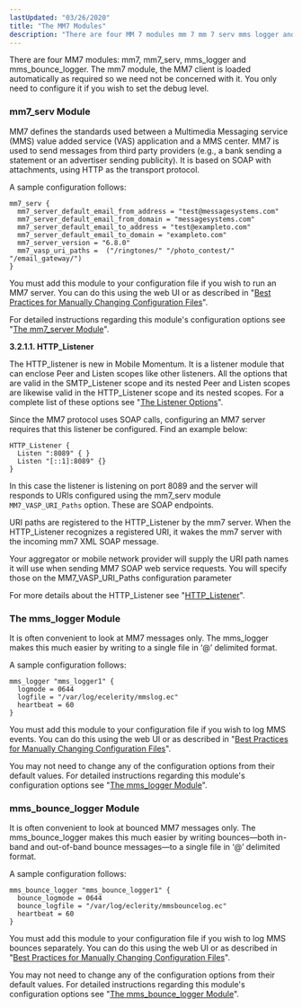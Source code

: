 ```yaml
---
lastUpdated: "03/26/2020"
title: "The MM7 Modules"
description: "There are four MM 7 modules mm 7 mm 7 serv mms logger and mms bounce logger The mm 7 module the MM 7 client is loaded automatically as required so we need not be concerned with it You only need to configure it if you wish to set the..."
---
```


There are four MM7 modules: mm7, mm7_serv, mms_logger and mms_bounce_logger. The mm7 module, the MM7 client is loaded automatically as required so we need not be concerned with it. You only need to configure it if you wish to set the debug level.

### <a name="quickmob.modules.mm7serv"></a> mm7_serv Module

MM7 defines the standards used between a Multimedia Messaging service (MMS) value added service (VAS) application and a MMS center. MM7 is used to send messages from third party providers (e.g., a bank sending a statement or an advertiser sending publicity). It is based on SOAP with attachments, using HTTP as the transport protocol.

A sample configuration follows:

<a name="quickmob.example.mm7_serv"></a> 


```
mm7_serv {
  mm7_server_default_email_from_address = "test@messagesystems.com"
  mm7_server_default_email_from_domain = "messagesystems.com"
  mm7_server_default_email_to_address = "test@exampleto.com"
  mm7_server_default_email_to_domain = "exampleto.com"
  mm7_server_version = "6.8.0"
  mm7_vasp_uri_paths =  ("/ringtones/" "/photo_contest/" "/email_gateway/")
}
```

You must add this module to your configuration file if you wish to run an MM7 server. You can do this using the web UI or as described in "[Best Practices for Manually Changing Configuration Files](/momentum/3/3-reference/conf-manual-changes)".

For detailed instructions regarding this module's configuration options see "[The mm7_server Module](/momentum/mobile/mobile-reference/mobility-mm-7#mobility.configuration.mm7)".

**<a name="quickmob.httplistener"></a> 3.2.1.1. HTTP_Listener**

The HTTP_listener is new in Mobile Momentum. It is a listener module that can enclose Peer and Listen scopes like other listeners. All the options that are valid in the SMTP_Listener scope and its nested Peer and Listen scopes are likewise valid in the HTTP_Listener scope and its nested scopes. For a complete list of these options see "[The Listener Options](/momentum/3/3-reference/ecelerity-conf#listener-options)".

Since the MM7 protocol uses SOAP calls, configuring an MM7 server requires that this listener be configured. Find an example below:

<a name="quickmob.config.httplistener"></a> 


```
HTTP_Listener {
  Listen ":8089" { }
  Listen "[::1]:8089" {}
}
```

In this case the listener is listening on port 8089 and the server will responds to URIs configured using the mm7_serv module `MM7_VASP_URI_Paths` option. These are SOAP endpoints.

URI paths are registered to the HTTP_Listener by the mm7 server. When the HTTP_Listener recognizes a registered URI, it wakes the mm7 server with the incoming mm7 XML SOAP message.

Your aggregator or mobile network provider will supply the URI path names it will use when sending MM7 SOAP web service requests. You will specify those on the MM7_VASP_URI_Paths configuration parameter

For more details about the HTTP_Listener see "[HTTP_Listener](/momentum/3/3-rest/rest-http-listener)".

### <a name="quickmob.modules.mmslogger"></a> The mms_logger Module

It is often convenient to look at MM7 messages only. The mms_logger makes this much easier by writing to a single file in ‘@’ delimited format.

A sample configuration follows:

<a name="quickmob.example.mms_logger"></a> 


```
mms_logger "mms_logger1" {
  logmode = 0644
  logfile = "/var/log/ecelerity/mmslog.ec"
  heartbeat = 60
}
```

You must add this module to your configuration file if you wish to log MMS events. You can do this using the web UI or as described in "[Best Practices for Manually Changing Configuration Files](/momentum/3/3-reference/conf-manual-changes)".

You may not need to change any of the configuration options from their default values. For detailed instructions regarding this module's configuration options see "[The mms_logger Module](/momentum/mobile/mobile-reference/mobility-mm-7-mms-logger)".

### <a name="quickmob.modules.mmsbouncelogger"></a> mms_bounce_logger Module

It is often convenient to look at bounced MM7 messages only. The mms_bounce_logger makes this much easier by writing bounces—both in-band and out-of-band bounce messages—to a single file in ‘@’ delimited format.

A sample configuration follows:

<a name="quickmob.example.mms_bounce"></a> 


```
mms_bounce_logger "mms_bounce_logger1" {
  bounce_logmode = 0644
  bounce_logfile = "/var/log/eclerity/mmsbouncelog.ec"
  heartbeat = 60
}
```

You must add this module to your configuration file if you wish to log MMS bounces separately. You can do this using the web UI or as described in "[Best Practices for Manually Changing Configuration Files](/momentum/3/3-reference/conf-manual-changes)".

You may not need to change any of the configuration options from their default values. For detailed instructions regarding this module's configuration options see "[The mms_bounce_logger Module](/momentum/mobile/mobile-reference/mobility-mm-7-mms-bounce-logger)".